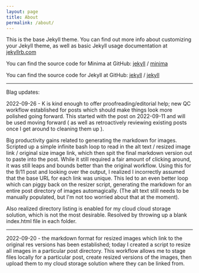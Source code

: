 ```yaml
---
layout: page
title: About
permalink: /about/
---
```


This is the base Jekyll theme. You can find out more info about customizing your Jekyll theme, as well as basic Jekyll usage documentation at [jekyllrb.com](https://jekyllrb.com/)

You can find the source code for Minima at GitHub:
[jekyll][jekyll-organization] /
[minima](https://github.com/jekyll/minima)

You can find the source code for Jekyll at GitHub:
[jekyll][jekyll-organization] /
[jekyll](https://github.com/jekyll/jekyll)


[jekyll-organization]: https://github.com/jekyll

---
Blag updates:

2022-09-26 - K is kind enough to offer proofreading/editorial help; new QC workflow established for
posts which should make things look more polished going forward. This started with the post on
2022-09-11 and will be used moving forward ( as well as retroactively reviewing existing posts once
I get around to cleaning them up ).

Big productivity gains related to generating the markdown for images. Scripted up a simple infinite bash loop
to read in the alt text / resized image link / original size image link, which then spit the final
markdown version out to paste into the post. While it still required a fair amount of clicking
around, it was still leaps and bounds better than the original workflow. Using this for the 9/11
post and looking over the output, I realized I incorrectly assumed that the base URL for each link
was unique. This led to an even better loop which can piggy back on the resizer script, generating
the markdown for an entire post directory of images automagically. (The alt text still needs to be
manually populated, but I'm not too worried about that at the moment).

Also realized directory listing is enabled for my cloud cloud storage solution, which is not the
most desirable. Resolved by throwing up a blank index.html file in each folder. 

---

2022-09-20 - the markdown format for resized images which link to the original res versions has been
established; today I created a script to resize all images in a particular post directory. This
workflow allows me to stage files locally for a particular post, create resized versions of the
images, then upload them to my cloud storage solution where they can be linked from.

